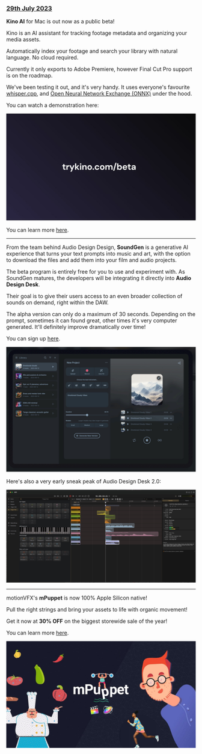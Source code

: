 ### [29th July 2023](/news/20230729)

**Kino AI** for Mac is out now as a public beta!

Kino is an AI assistant for tracking footage metadata and organizing your media assets.

Automatically index your footage and search your library with natural language. No cloud required.

Currently it only exports to Adobe Premiere, however Final Cut Pro support is on the roadmap.

We've been testing it out, and it's very handy. It uses everyone's favourite [whisper.cpp](https://github.com/ggerganov/whisper.cpp), and [Open Neural Network Exchange (ONNX)](https://github.com/onnx/onnx) under the hood.

You can watch a demonstration here:

[![](/static/try-kino.jpeg)](https://www.youtube.com/watch?v=rAtF3n_cWsQ)

You can learn more [here](https://trykino.com).

---

From the team behind Audio Design Design, **SoundGen** is a generative AI experience that turns your text prompts into music and art, with the option to download the files and add them into your film and audio projects.

The beta program is entirely free for you to use and experiment with. As SoundGen matures, the developers will be integrating it directly into **Audio Design Desk**.

Their goal is to give their users access to an even broader collection of sounds on demand, right within the DAW.

The alpha version can only do a maximum of 30 seconds. Depending on the prompt, sometimes it can found great, other times it's very computer generated. It'll definitely improve dramatically over time!

You can sign up [here](https://music.makr.ai/).

![](/static/soundgen.jpg)

Here's also a very early sneak peak of Audio Design Desk 2.0:

![](/static/add-2-0.jpg)

---

motionVFX's **mPuppet** is now 100% Apple Silicon native!

Pull the right strings and bring your assets to life with organic movement!

Get it now at **30% OFF** on the biggest storewide sale of the year!

You can learn more [here](https://www.motionvfx.com/store,mpuppet,p2886.html).

[![](/static/mpuppet.jpeg)](https://www.youtube.com/watch?v=DAQdAp3gawE)